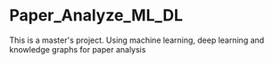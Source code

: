 # Paper_Analyze_ML_DL
This is a master's project. Using machine learning, deep learning and knowledge graphs for paper analysis
